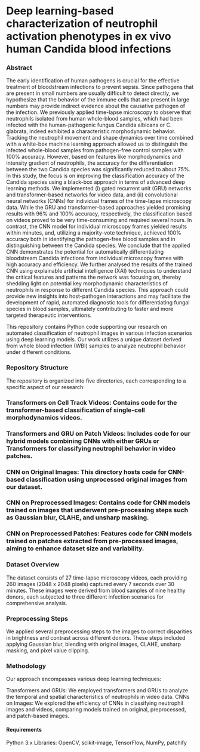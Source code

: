 # Deep learning-based characterization of neutrophil activation phenotypes in ex vivo human Candida blood infections

### Abstract
The early identification of human pathogens is crucial for the effective treatment of bloodstream infections to prevent sepsis. Since pathogens that are present in small numbers are usually difficult to detect directly, we hypothesize that the behavior of the immune cells that are present in large numbers may provide indirect evidence about the causative pathogen of the infection. We previously applied time-lapse microscopy to observe that neutrophils isolated from human whole-blood samples, which had been infected with the human-pathogenic fungus Candida albicans or C. glabrata, indeed exhibited a characteristic morphodynamic behavior. Tracking the neutrophil movement and shape dynamics over time combined with a white-box machine learning approach allowed us to distinguish the infected whole-blood samples from pathogen-free control samples with 100% accuracy. However, based on features like morphodynamics and intensity gradient of neutrophils, the accuracy for the differentiation between the two Candida species was significantly reduced to about 75%. In this study, the focus is on improving the classification accuracy of the Candida species using a black-box approach in terms of advanced deep learning methods. We implemented (i) gated recurrent unit (GRU) networks and transformer-based networks for video data, and (ii) convolutional neural networks (CNNs) for individual frames of the time-lapse microscopy data. While the GRU and transformer-based approaches yielded promising results with 96% and 100% accuracy, respectively, the classification based on videos proved to be very time-consuming and required several hours. In contrast, the CNN model for individual microscopy frames yielded results within minutes, and, utilizing a majority-vote technique, achieved 100% accuracy both in identifying the pathogen-free blood samples and in distinguishing between the Candida species. We conclude that the applied CNN demonstrates the potential for automatically differentiating bloodstream Candida infections from individual microscopy frames with high accuracy and efficiency. We further analysed the results of the trained CNN using explainable artificial intelligence (XAI) techniques to understand the critical features and patterns the network was focusing on, thereby shedding light on potential key morphodynamic characteristics of neutrophils in response to different Candida species. This approach could provide new insights into host-pathogen interactions and may facilitate the development of rapid, automated diagnostic tools for differentiating fungal species in blood samples, ultimately contributing to faster and more targeted therapeutic interventions.

This repository contains Python code supporting our research on automated classification of neutrophil images in various infection scenarios using deep learning models. Our work utilizes a unique dataset derived from whole blood infection (WBI) samples to analyze neutrophil behavior under different conditions.

### Repository Structure
The repository is organized into five directories, each corresponding to a specific aspect of our research:

### Transformers on Cell Track Videos: Contains code for the transformer-based classification of single-cell morphodynamics videos.
### Transformers and GRU on Patch Videos: Includes code for our hybrid models combining CNNs with either GRUs or Transformers for classifying neutrophil behavior in video patches.
### CNN on Original Images: This directory hosts code for CNN-based classification using unprocessed original images from our dataset.
### CNN on Preprocessed Images: Contains code for CNN models trained on images that underwent pre-processing steps such as Gaussian blur, CLAHE, and unsharp masking.
### CNN on Preprocessed Patches: Features code for CNN models trained on patches extracted from pre-processed images, aiming to enhance dataset size and variability.

### Dataset Overview
The dataset consists of 27 time-lapse microscopy videos, each providing 260 images (2048 x 2048 pixels) captured every 7 seconds over 30 minutes. These images were derived from blood samples of nine healthy donors, each subjected to three different infection scenarios for comprehensive analysis.

### Preprocessing Steps
We applied several preprocessing steps to the images to correct disparities in brightness and contrast across different donors. These steps included applying Gaussian blur, blending with original images, CLAHE, unsharp masking, and pixel value clipping.

### Methodology
Our approach encompasses various deep learning techniques:

Transformers and GRUs: We employed transformers and GRUs to analyze the temporal and spatial characteristics of neutrophils in video data.
CNNs on Images: We explored the efficiency of CNNs in classifying neutrophil images and videos, comparing models trained on original, preprocessed, and patch-based images.

#### Requirements
Python 3.x
Libraries: OpenCV, scikit-image, TensorFlow, NumPy, patchify

